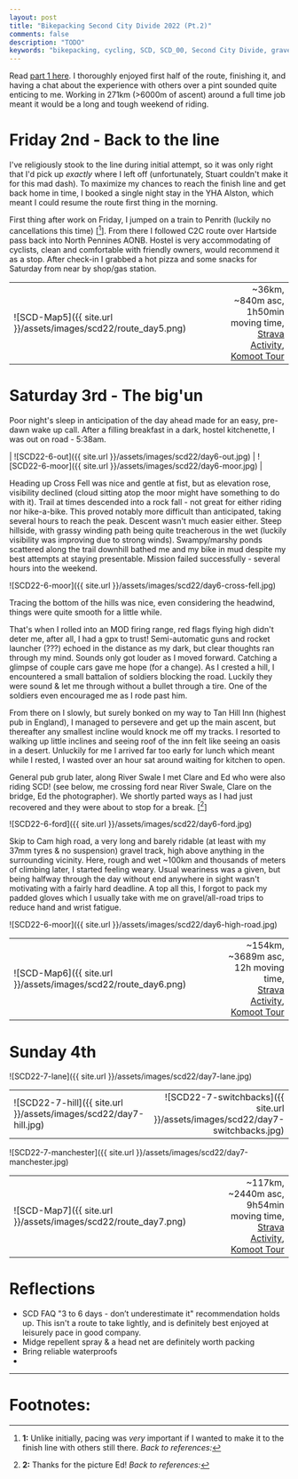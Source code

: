 ```yaml
---
layout: post
title: "Bikepacking Second City Divide 2022 (Pt.2)"
comments: false
description: "TODO"
keywords: "bikepacking, cycling, SCD, SCD_00, Second City Divide, gravel, Glasgow, Manchester, travel, leisure, 2022, Scotland, rough stuff, YHA Alston, Cross Fell, hike-a-bike"
---
```


Read [part 1 here](http://tomaskul.github.io/2022/bikepacking-second-city-divide-pt1/). I thoroughly enjoyed first half of the route, finishing it, and having a chat about the experience with others over a pint sounded quite enticing to me. Working in 271km (>6000m of ascent) around a full time job meant it would be a long and tough weekend of riding.

# Friday 2nd - Back to the line
I've religiously stook to the line during initial attempt, so it was only right that I'd pick up _exactly_ where I left off (unfortunately, Stuart couldn't make it for this mad dash). To maximize my chances to reach the finish line and get back home in time, I booked a single night stay in the YHA Alston, which meant I could resume the route first thing in the morning.

First thing after work on Friday, I jumped on a train to Penrith (luckily no cancellations this time) [[^1]]. From there I followed C2C route over Hartside pass back into North Pennines AONB. Hostel is very accommodating of cyclists, clean and comfortable with friendly owners, would recommend it as a stop. After check-in I grabbed a hot pizza and some snacks for Saturday from near by shop/gas station.

| | |
| :--- | ---: |
| ![SCD-Map5]({{ site.url }}/assets/images/scd22/route_day5.png) | ~36km, ~840m asc,<br/> 1h50min moving time, <br/> [Strava Activity](https://www.strava.com/activities/7743490408), [Komoot Tour](https://www.komoot.com/tour/912619608)|

# Saturday 3rd - The big'un
Poor night's sleep in anticipation of the day ahead made for an easy, pre-dawn wake up call. After a filling breakfast in a dark, hostel kitchenette, I was out on road - 5:38am.

| ![SCD22-6-out]({{ site.url }}/assets/images/scd22/day6-out.jpg) | ![SCD22-6-moor]({{ site.url }}/assets/images/scd22/day6-moor.jpg) |

Heading up Cross Fell was nice and gentle at fist, but as elevation rose, visibility declined (cloud sitting atop the moor might have something to do with it). Trail at times descended into a rock fall - not great for either riding nor hike-a-bike. This proved notably more difficult than anticipated, taking several hours to reach the peak. Descent wasn't much easier either. Steep hillside, with grassy winding path being quite treacherous in the wet (luckily visibility was improving due to strong winds). Swampy/marshy ponds scattered along the trail downhill bathed me and my bike in mud despite my best attempts at staying presentable. Mission failed successfully - several hours into the weekend.

![SCD22-6-moor]({{ site.url }}/assets/images/scd22/day6-cross-fell.jpg)

Tracing the bottom of the hills was nice, even considering the headwind, things were quite smooth for a little while. 

That's when I rolled into an MOD firing range, red flags flying high didn't deter me, after all, I had a gpx to trust! Semi-automatic guns and rocket launcher (???) echoed in the distance as my dark, but clear thoughts ran through my mind. Sounds only got louder as I moved forward. Catching a glimpse of couple cars gave me hope (for a change). As I crested a hill, I encountered a small battalion of soldiers blocking the road. Luckily they were sound & let me through without a bullet through a tire. One of the soldiers even encouraged me as I rode past him.

From there on I slowly, but surely bonked on my way to Tan Hill Inn (highest pub in England), I managed to persevere and get up the main ascent, but thereafter any smallest incline would knock me off my tracks. I resorted to walking up little inclines and seeing roof of the inn felt like seeing an oasis in a desert. Unluckily for me I arrived far too early for lunch which meant while I rested, I wasted over an hour sat around waiting for kitchen to open.

General pub grub later, along River Swale I met Clare and Ed who were also riding SCD! (see below, me crossing ford near River Swale, Clare on the bridge, Ed the photographer). We shortly parted ways as I had just recovered and they were about to stop for a break. [[^2]]

![SCD22-6-ford]({{ site.url }}/assets/images/scd22/day6-ford.jpg)

Skip to Cam high road, a very long and barely ridable (at least with my 37mm tyres & no suspension) gravel track, high above anything in the surrounding vicinity. Here, rough and wet ~100km and thousands of meters of climbing later, I started feeling weary. Usual weariness was a given, but being halfway through the day without end anywhere in sight wasn't motivating with a fairly hard deadline. A top all this, I forgot to pack my padded gloves which I usually take with me on gravel/all-road trips to reduce hand and wrist fatigue. 

![SCD22-6-moor]({{ site.url }}/assets/images/scd22/day6-high-road.jpg)

|||
| :--- | ---: |
| ![SCD-Map6]({{ site.url }}/assets/images/scd22/route_day6.png) | ~154km, ~3689m asc,<br/> 12h moving time, <br/> [Strava Activity](https://www.strava.com/activities/7751675430), [Komoot Tour](https://www.komoot.com/tour/914602467)|


# Sunday 4th
![SCD22-7-lane]({{ site.url }}/assets/images/scd22/day7-lane.jpg)


|||
| :--- | ---: |
| ![SCD22-7-hill]({{ site.url }}/assets/images/scd22/day7-hill.jpg) | ![SCD22-7-switchbacks]({{ site.url }}/assets/images/scd22/day7-switchbacks.jpg) |

![SCD22-7-manchester]({{ site.url }}/assets/images/scd22/day7-manchester.jpg)

|||
| :--- | ---: |
| ![SCD-Map7]({{ site.url }}/assets/images/scd22/route_day7.png) | ~117km, ~2440m asc,<br/> 9h54min moving time, <br/> [Strava Activity](https://www.strava.com/activities/7754919721 ), [Komoot Tour](https://www.komoot.com/tour/915656593)|

# Reflections
- SCD FAQ "3 to 6 days - don’t underestimate it" recommendation holds up. This isn't a route to take lightly, and is definitely best enjoyed at leisurely pace in good company.
- Midge repellent spray & a head net are definitely worth packing
- Bring reliable waterproofs
- 


---
# Footnotes:
[^1]: **1:** Unlike initially, pacing was *very* important if I wanted to make it to the finish line with others still there. _Back to references:_
[^2]: **2:** Thanks for the picture Ed! _Back to references:_
